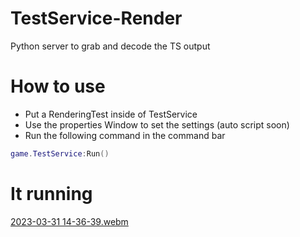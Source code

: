 # TestService-Render
Python server to grab and decode the TS output

# How to use
* Put a RenderingTest inside of TestService
* Use the properties Window to set the settings (auto script soon)
* Run the following command in the command bar
```lua
game.TestService:Run()
```

# It running
[2023-03-31 14-36-39.webm](https://user-images.githubusercontent.com/67937010/229203772-48c09ccc-c7a2-46cb-9c92-249fe0218a05.webm)
